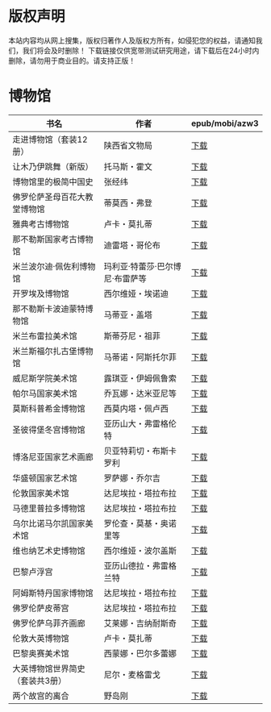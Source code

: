 # 版权声明

本站内容均从网上搜集，版权归著作人及版权方所有，如侵犯您的权益，请通知我们，我们将会及时删除！ 下载链接仅供宽带测试研究用途，请下载后在24小时内删除，请勿用于商业目的。请支持正版！

# 博物馆

| 书名 | 作者 | epub/mobi/azw3 |
| --- | --- | --- |
| 走进博物馆（套装12册） | 陕西省文物局 | [下载](https://url89.ctfile.com/f/31084289-1375498555-c1a8e6?p=8866) |
| 让木乃伊跳舞（新版） | 托马斯・霍文 | [下载](https://url89.ctfile.com/f/31084289-1356982477-24fb5a?p=8866) |
| 博物馆里的极简中国史 | 张经纬 | [下载](https://url89.ctfile.com/f/31084289-1357024930-f290a1?p=8866) |
| 佛罗伦萨圣母百花大教堂博物馆 | 蒂莫西・弗登 | [下载](https://url89.ctfile.com/f/31084289-1357022227-26b8b3?p=8866) |
| 雅典考古博物馆 | 卢卡・莫扎蒂 | [下载](https://url89.ctfile.com/f/31084289-1357022161-31f368?p=8866) |
| 那不勒斯国家考古博物馆 | 迪雷塔・哥伦布 | [下载](https://url89.ctfile.com/f/31084289-1357022095-e3f07a?p=8866) |
| 米兰波尔迪·佩佐利博物馆 | 玛利亚·特蕾莎·巴尔博尼·布雷萨等 | [下载](https://url89.ctfile.com/f/31084289-1357022026-e8a5d2?p=8866) |
| 开罗埃及博物馆 | 西尔维娅・埃诺迪 | [下载](https://url89.ctfile.com/f/31084289-1357022044-efa9f4?p=8866) |
| 那不勒斯卡波迪蒙特博物馆 | 马蒂亚・盖塔 | [下载](https://url89.ctfile.com/f/31084289-1357022035-34c433?p=8866) |
| 米兰布雷拉美术馆 | 斯蒂芬尼・祖菲 | [下载](https://url89.ctfile.com/f/31084289-1357019170-dd2f29?p=8866) |
| 米兰斯福尔扎古堡博物馆 | 马蒂诺・阿斯托尔菲 | [下载](https://url89.ctfile.com/f/31084289-1357019149-58301b?p=8866) |
| 威尼斯学院美术馆 | 露琪亚・伊姆佩鲁索 | [下载](https://url89.ctfile.com/f/31084289-1357019119-338773?p=8866) |
| 帕尔马国家美术馆 | 乔瓦娜・达米亚尼等 | [下载](https://url89.ctfile.com/f/31084289-1357019065-def2cc?p=8866) |
| 莫斯科普希金博物馆 | 西莫内塔・佩卢西 | [下载](https://url89.ctfile.com/f/31084289-1357019038-d6ede3?p=8866) |
| 圣彼得堡冬宫博物馆 | 亚历山大・弗雷格伦特 | [下载](https://url89.ctfile.com/f/31084289-1357019044-36223b?p=8866) |
| 博洛尼亚国家艺术画廊 | 贝亚特莉切・布斯卡罗利 | [下载](https://url89.ctfile.com/f/31084289-1357018801-161f22?p=8866) |
| 华盛顿国家艺术馆 | 罗萨娜・乔尔吉 | [下载](https://url89.ctfile.com/f/31084289-1357018789-4a7fa3?p=8866) |
| 伦敦国家美术馆 | 达尼埃拉・塔拉布拉 | [下载](https://url89.ctfile.com/f/31084289-1357018696-513898?p=8866) |
| 马德里普拉多博物馆 | 达尼埃拉・塔拉布拉 | [下载](https://url89.ctfile.com/f/31084289-1357018684-d7b281?p=8866) |
| 乌尔比诺马尔凯国家美术馆 | 罗伦查・莫基・奥诺里等 | [下载](https://url89.ctfile.com/f/31084289-1357018648-5c52b0?p=8866) |
| 维也纳艺术史博物馆 | 西尔维娅・波尔盖斯 | [下载](https://url89.ctfile.com/f/31084289-1357018669-686c5d?p=8866) |
| 巴黎卢浮宫 | 亚历山德拉・弗雷格兰特 | [下载](https://url89.ctfile.com/f/31084289-1357012414-10182f?p=8866) |
| 阿姆斯特丹国家博物馆 | 达尼埃拉・塔拉布拉 | [下载](https://url89.ctfile.com/f/31084289-1357013218-677a0a?p=8866) |
| 佛罗伦萨皮蒂宫 | 达尼埃拉・塔拉布拉 | [下载](https://url89.ctfile.com/f/31084289-1357012279-fd065b?p=8866) |
| 佛罗伦萨乌菲齐画廊 | 艾莱娜・吉纳耐斯奇 | [下载](https://url89.ctfile.com/f/31084289-1357012285-af45df?p=8866) |
| 伦敦大英博物馆 | 卢卡・莫扎蒂  | [下载](https://url89.ctfile.com/f/31084289-1357012210-e9d448?p=8866) |
| 巴黎奥赛美术馆 | 西蒙娜・巴尔多蕾娜 | [下载](https://url89.ctfile.com/f/31084289-1357012240-1bee54?p=8866) |
| 大英博物馆世界简史（套装共3册） | 尼尔・麦格雷戈 | [下载](https://url89.ctfile.com/f/31084289-1357010083-942903?p=8866) |
| 两个故宫的离合 | 野岛刚  | [下载](https://url89.ctfile.com/f/31084289-1357006156-d22a19?p=8866) |

